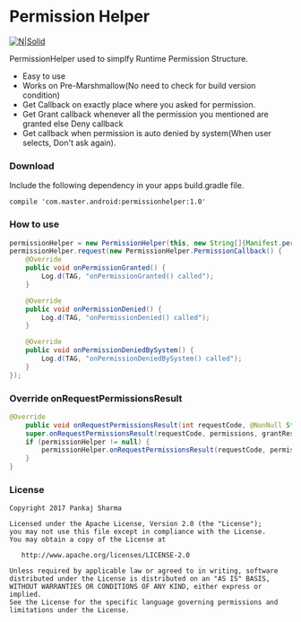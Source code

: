 # Permission Helper

[![N|Solid](https://img.shields.io/badge/Android%20Arsenal-Simpler%20Recycler%20View%20Adapter-brightgreen.svg)](https://android-arsenal.com/details/1/5354)

PermissionHelper used to simplfy Runtime Permission Structure.
  - Easy to use
  - Works on Pre-Marshmallow(No need to check for build version condition)
  - Get Callback on exactly place where you asked for permission.
  - Get Grant callback whenever all the permission you mentioned are granted else Deny callback
  - Get callback when permission is auto denied by system(When user selects, Don't ask again).

### Download
Include the following dependency in your apps build.gradle file.
```
compile 'com.master.android:permissionhelper:1.0'
```

### How to use
```java
permissionHelper = new PermissionHelper(this, new String[]{Manifest.permission.CAMERA, Manifest.permission.WRITE_EXTERNAL_STORAGE}, 100);
permissionHelper.request(new PermissionHelper.PermissionCallback() {
    @Override
    public void onPermissionGranted() {
        Log.d(TAG, "onPermissionGranted() called");
    }

    @Override
    public void onPermissionDenied() {
        Log.d(TAG, "onPermissionDenied() called");
    }

    @Override
    public void onPermissionDeniedBySystem() {
        Log.d(TAG, "onPermissionDeniedBySystem() called");
    }
});
```

### Override onRequestPermissionsResult
```java
@Override
    public void onRequestPermissionsResult(int requestCode, @NonNull String[] permissions, @NonNull int[] grantResults) {
    super.onRequestPermissionsResult(requestCode, permissions, grantResults);
    if (permissionHelper != null) {
        permissionHelper.onRequestPermissionsResult(requestCode, permissions, grantResults);
    }
}
```

### License
```
Copyright 2017 Pankaj Sharma

Licensed under the Apache License, Version 2.0 (the "License");
you may not use this file except in compliance with the License.
You may obtain a copy of the License at

   http://www.apache.org/licenses/LICENSE-2.0

Unless required by applicable law or agreed to in writing, software
distributed under the License is distributed on an "AS IS" BASIS,
WITHOUT WARRANTIES OR CONDITIONS OF ANY KIND, either express or implied.
See the License for the specific language governing permissions and
limitations under the License.
```
